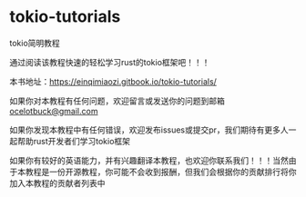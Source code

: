 # tokio-tutorials
tokio简明教程

通过阅读该教程快速的轻松学习rust的tokio框架吧！！！

本书地址：https://einqimiaozi.gitbook.io/tokio-tutorials/

如果你对本教程有任何问题，欢迎留言或发送你的问题到邮箱 ocelotbuck@gmail.com

如果你发现本教程中有任何错误，欢迎发布issues或提交pr，我们期待有更多人一起帮助rust开发者们学习tokio框架

如果你有较好的英语能力，并有兴趣翻译本教程，也欢迎你联系我们！！！当然由于本教程是一份开源教程，你可能不会收到报酬，但我们会根据你的贡献排行将你加入本教程的贡献者列表中
